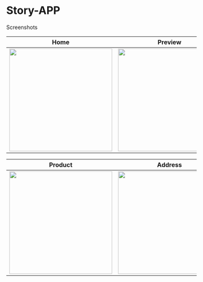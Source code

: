 # Story-APP

</a>Screenshots</h2>
<table>
<thead>
<tr>
<th align="center">Home</th>
<th align="center">Preview</th>
<th align="center">Home</th>
</tr>
</thead>
<tbody>
<tr>
<td align="center"><a target="_blank" rel="noopener noreferrer" href="/alamin1x0/eShopping/blob/main/list.png"><img src="/alamin1x0/eShopping/raw/main/img/list.png" width="272" height="auto" style="max-width: 100%;"></a></td>
<td align="center"><a target="_blank" rel="noopener noreferrer" href="/alamin1x0/eShopping/blob/main/preview.png"><img src="/alamin1x0/eShopping/raw/main/img/preview.png" width="272" height="auto" style="max-width: 100%;"></a></td>
<td align="center"><a target="_blank" rel="noopener noreferrer" href="/alamin1x0/eShopping/blob/main/preview.png"><img src="/alamin1x0/eShopping/raw/main/img/preview.png" width="272" height="auto" style="max-width: 100%;"></a></td>
</tr>
</tbody>
</table>
<table>
<thead>
<tr>
<th align="center">Product</th>
<th align="center">Address</th>
<th align="center">Payment Gateway</th>
</tr>
</thead>
<tbody>
<tr>
<td align="center"><a target="_blank" rel="noopener noreferrer" href="/alamin1x0/eShopping/blob/main/img/4.png"><img src="/alamin1x0/eShopping/raw/main/img/4.png" width="272" height="auto" style="max-width: 100%;"></a></td>
<td align="center"><a target="_blank" rel="noopener noreferrer" href="/alamin1x0/eShopping/blob/main/img/5.png"><img src="/alamin1x0/eShopping/raw/main/img/5.png" width="272" height="auto" style="max-width: 100%;"></a></td>
<td align="center"><a target="_blank" rel="noopener noreferrer" href="/alamin1x0/eShopping/blob/main/img/6.png"><img src="/alamin1x0/eShopping/raw/main/img/6.png" width="272" height="auto" style="max-width: 100%;"></a></td>
</tr>
</tbody>
</table>